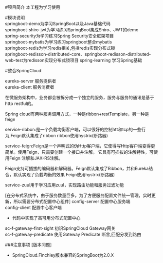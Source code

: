 #项目简介
本工程为学习使用

#模块说明  
springboot-demo为学习SpringBoot以及Java基础代码  
springboot-shiro-jwt为学习练习SpringBoot集成Shiro、JWT的demo  
spring-security为学习练习Spring Security安全框架项目  
springboot-mybatis为学习练习springboot整合mybatis  
springboot-redis为学习redis相关,包括redis实现分布式锁  
springboot-redisson-distributed-core、springboot-redisson-distributed-web-test为redisson实现分布式锁项目 
spring-learning 学习Spring基础 

#整合SpringCloud  
  
eureka-server 服务提供者  
eureka-client 服务消费者

在微服务架构中，业务都会被拆分成一个独立的服务，服务与服务的通讯是基于http restful的。  

Spring cloud有两种服务调用方式，一种是ribbon+restTemplate，另一种是feign

service-ribbon:是一个负载均衡客户端，可以很好的控制htt和tcp的一些行为,Feign默认集成了ribbon
ribbon使用hystrix(断路器)

service-feign:Feign是一个声明式的伪Http客户端，它使得写Http客户端变得更简单。使用Feign，只需要创建一个接口并注解。
它具有可插拔的注解特性，可使用Feign 注解和JAX-RS注解。  

Feign支持可插拔的编码器和解码器。Feign默认集成了Ribbon，并和Eureka结合，默认实现了负载均衡的效果
Feign使用hystrix(断路器)

service-zuul用于学习应用zuul，实现路由功能和服务过滤功能

[在分布式系统中，由于服务数量巨多，为了方便服务配置文件统一管理，实时更新，所以需要分布式配置中心组件]
config-server 配置中心服务端  
config-client 配置中心客户端

* 代码中实现了高可用分布式配置中心

sc-f-gateway-first-sight 初识SpringCloud Gateway网关  
sc-f-gateway-predicate 使用Gateway Predicate 断言,匹配分发到路由

###注意事项 
[版本问题]
* SpringCloud.Finchley版本兼容的SpringBoot为2.0.X

